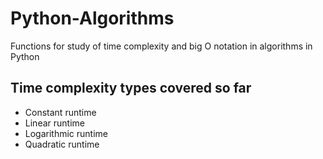 # Python-Algorithms

Functions for study of time complexity and big O notation in algorithms in Python

## Time complexity types covered so far

* Constant runtime
* Linear runtime
* Logarithmic runtime
* Quadratic runtime